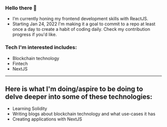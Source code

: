 ### Hello there 👋

- I’m currently honing my frontend development skills with ReactJS.
- Starting Jan 24, 2022 I'm making it a goal to commit to a repo at least once a day to create a habit of coding daily. Check my contribution progress if you'd like.

### Tech I'm interested includes: 
- Blockchain technology
- Fintech
- NextJS

----------------------------------------------------------------------
## Here is what I'm doing/aspire to be doing to delve deeper into some of these technologies:
- Learning Solidity
- Writing blogs about blockchain technology and what use-cases it has
- Creating applications with NextJS








